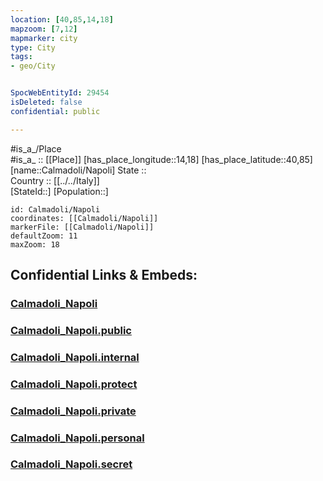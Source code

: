 ```yaml
---
location: [40,85,14,18] 
mapzoom: [7,12] 
mapmarker: city 
type: City
tags:
- geo/City


SpocWebEntityId: 29454
isDeleted: false
confidential: public

---
```

#is_a_/Place  
#is_a_ :: [[Place]] 
[has_place_longitude::14,18] 
[has_place_latitude::40,85] 
[name::Calmadoli/Napoli] 
State ::  
Country :: [[../../Italy]]  
[StateId::] 
[Population::] 



```leaflet
id: Calmadoli/Napoli
coordinates: [[Calmadoli/Napoli]] 
markerFile: [[Calmadoli/Napoli]] 
defaultZoom: 11 
maxZoom: 18
```


## Confidential Links & Embeds: 

### [Calmadoli_Napoli](/_Standards/Earth/Continent/Europe/Europe~South/Italy/City/Calmadoli_Napoli.md) 

### [Calmadoli_Napoli.public](/_public/Earth/Continent/Europe/Europe~South/Italy/City/Calmadoli_Napoli.public.md) 

### [Calmadoli_Napoli.internal](/_internal/Earth/Continent/Europe/Europe~South/Italy/City/Calmadoli_Napoli.internal.md) 

### [Calmadoli_Napoli.protect](/_protect/Earth/Continent/Europe/Europe~South/Italy/City/Calmadoli_Napoli.protect.md) 

### [Calmadoli_Napoli.private](/_private/Earth/Continent/Europe/Europe~South/Italy/City/Calmadoli_Napoli.private.md) 

### [Calmadoli_Napoli.personal](/_personal/Earth/Continent/Europe/Europe~South/Italy/City/Calmadoli_Napoli.personal.md) 

### [Calmadoli_Napoli.secret](/_secret/Earth/Continent/Europe/Europe~South/Italy/City/Calmadoli_Napoli.secret.md)

